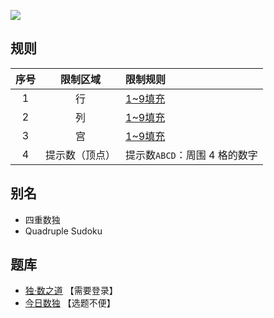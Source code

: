![](https://cn.sudoku.today/pic/03/quadruple/62606_346888.png)

## 规则
| 序号 | 限制区域 | 限制规则 |
| :---: | :---: | :--- |
| 1 | 行 | [1~9填充] |
| 2 | 列 | [1~9填充] |
| 3 | 宫 | [1~9填充] |
| 4 | 提示数（顶点） | 提示数`ABCD`：周围 4 格的数字 |

## 别名
- 四重数独
- Quadruple Sudoku

## 题库
- [独·数之道](http://www.sudokufans.org.cn/lx/game.index.php?type=ts) 【需要登录】
- [今日数独](https://cn.sudoku.today/g-quadruple-sudoku/) 【选题不便】

[1~9填充]: ../../../rules.md#1~9填充
